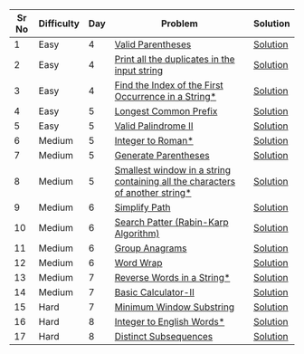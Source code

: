| Sr No | Difficulty | Day | Problem                                                                                                                                                                                                               | Solution                                                                                             |
| ----- | ---------- | --- | --------------------------------------------------------------------------------------------------------------------------------------------------------------------------------------------------------------------- | ---------------------------------------------------------------------------------------------------- |
| 1     | Easy       | 4   | [Valid Parentheses](https://leetcode.com/problems/valid-parentheses/)                                                                                                                                                 | [Solution](./Easy/Valid_Parentheses.cpp)                                                             |
| 2     | Easy       | 4   | [Print all the duplicates in the input string](https://www.geeksforgeeks.org/print-all-the-duplicates-in-the-input-string/)                                                                                           | [Solution](./Easy//Print_all_the_duplicates_in_the_input_string.cpp)                                 |
| 3     | Easy       | 4   | [Find the Index of the First Occurrence in a String\*](https://leetcode.com/problems/find-the-index-of-the-first-occurrence-in-a-string/)                                                                             | [Solution](./Easy/Find_the_Index_of_the_First_Occurrence_in_a_String.cpp)                            |
| 4     | Easy       | 5   | [Longest Common Prefix](https://leetcode.com/problems/longest-common-prefix/)                                                                                                                                         | [Solution](./Easy/Longest_Common_Prefix.cpp)                                                         |
| 5     | Easy       | 5   | [Valid Palindrome II](https://leetcode.com/problems/valid-palindrome-ii/)                                                                                                                                             | [Solution](./Easy/Valid_Palindrome_II.cpp)                                                           |
| 6     | Medium     | 5   | [Integer to Roman\*](https://leetcode.com/problems/integer-to-roman/)                                                                                                                                                 | [Solution](./Medium/Integer_to_Roman.cpp)                                                            |
| 7     | Medium     | 5   | [Generate Parentheses](https://leetcode.com/problems/generate-parentheses/submissions/)                                                                                                                               | [Solution](./Medium/Generate_Parentheses.cpp)                                                        |
| 8     | Medium     | 5   | [Smallest window in a string containing all the characters of another string\*](https://practice.geeksforgeeks.org/problems/smallest-window-in-a-string-containing-all-the-characters-of-another-string-1587115621/1) | [Solution](./Medium/Smallest_window_in_a_string_containing_all_the_characters_of_another_string.cpp) |
| 9     | Medium     | 6   | [Simplify Path](https://leetcode.com/problems/simplify-path/)                                                                                                                                                         | [Solution](./Medium/Simplify_Path.cpp)                                                               |
| 10    | Medium     | 6   | [Search Patter (Rabin-Karp Algorithm)](https://practice.geeksforgeeks.org/problems/31272eef104840f7430ad9fd1d43b434a4b9596b/1)                                                                                        | [Solution](./Medium/Search_Pattern_Rabin_Karp_Algorithm.cpp)                                         |
| 11    | Medium     | 6   | [Group Anagrams](https://leetcode.com/problems/group-anagrams/)                                                                                                                                                       | [Solution](./Medium/Group_Anagrams.cpp)                                                              |
| 12    | Medium     | 6   | [Word Wrap](https://practice.geeksforgeeks.org/problems/word-wrap1646/1)                                                                                                                                              | [Solution](./Medium/Word_Wrap.cpp)                                                                   |
| 13    | Medium     | 7   | [Reverse Words in a String\*](https://leetcode.com/problems/reverse-words-in-a-string/)                                                                                                                               | [Solution](./Medium/Reverse_Words_in_a_String.cpp)                                                   |
| 14    | Medium     | 7   | [Basic Calculator-II](https://leetcode.com/problems/basic-calculator-ii/)                                                                                                                                             | [Solution](./Medium/Basic_calulator.cpp)                                                             |
| 15    | Hard       | 7   | [Minimum Window Substring](https://leetcode.com/problems/minimum-window-substring/)                                                                                                                                   | [Solution](./Hard/Minimum_Window_Substring.cpp)                                                      |
| 16    | Hard       | 8   | [Integer to English Words\*](https://leetcode.com/problems/integer-to-english-words/)                                                                                                                                 | [Solution](./Hard/Integer_to_English_Words.cpp)                                                      |
| 17    | Hard       | 8   | [Distinct Subsequences](https://leetcode.com/problems/distinct-subsequences/)                                                                                                                                         | [Solution](./Hard/Distinct_Subsequences.cpp)                                                         |
